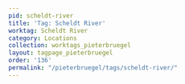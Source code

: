 ```yaml
---
pid: scheldt-river
title: 'Tag: Scheldt River'
worktag: Scheldt River
category: Locations
collection: worktags_pieterbruegel
layout: tagpage_pieterbruegel
order: '136'
permalink: "/pieterbruegel/tags/scheldt-river/"
---
```

